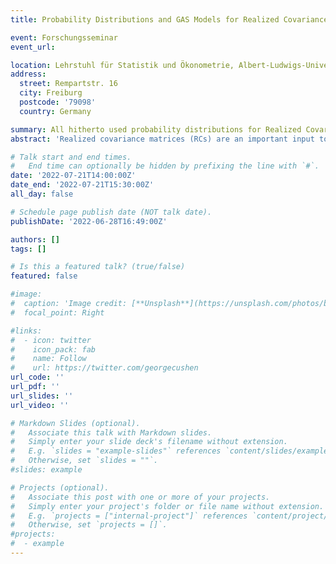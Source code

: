 ```yaml
---
title: Probability Distributions and GAS Models for Realized Covariance Matrices.

event: Forschungsseminar
event_url:

location: Lehrstuhl für Statistik und Ökonometrie, Albert-Ludwigs-Universität Freiburg
address:
  street: Rempartstr. 16
  city: Freiburg
  postcode: '79098'
  country: Germany

summary: All hitherto used probability distributions for Realized Covariance matrices (RCs) are compared in the framework of a general, newly derived Generalized Autoregressive Score (GAS) model.
abstract: 'Realized covariance matrices (RCs) are an important input to asses the risks involved in different investment allocations and it is thus useful to model and forecast them. To this end generalized autoregressive score (GAS) models are employed in this paper. These models are ideal for comparing different probability distributions in terms of their ability to model and forecast RCs, since the dynamic parameters of the conditional observation density are updated by incorporating the shape of the distribution itself (via the scaled score of the log-likelihood). All probability distributions so far applied to time series of RCs in the literature are compared and it is shown how they are related to each other. Furthermore a novel family of probability distribution, which has a property called "tail homogeneity", is derived and added to the comparison. The necessary inputs for the GAS models (Fisher information matrix and score) are derived for all distributions. An in-sample fit comparison confirms previous results that "fat-tailed" distributions outperform others and shows that the novel distribution family achieves very good fit. Out-of-sample forecasting comparisons further corroborate the excellent performance of the novel distribution family.'

# Talk start and end times.
#   End time can optionally be hidden by prefixing the line with `#`.
date: '2022-07-21T14:00:00Z'
date_end: '2022-07-21T15:30:00Z'
all_day: false

# Schedule page publish date (NOT talk date).
publishDate: '2022-06-28T16:49:00Z'

authors: []
tags: []

# Is this a featured talk? (true/false)
featured: false

#image:
#  caption: 'Image credit: [**Unsplash**](https://unsplash.com/photos/bzdhc5b3Bxs)'
#  focal_point: Right

#links:
#  - icon: twitter
#    icon_pack: fab
#    name: Follow
#    url: https://twitter.com/georgecushen
url_code: ''
url_pdf: ''
url_slides: ''
url_video: ''

# Markdown Slides (optional).
#   Associate this talk with Markdown slides.
#   Simply enter your slide deck's filename without extension.
#   E.g. `slides = "example-slides"` references `content/slides/example-slides.md`.
#   Otherwise, set `slides = ""`.
#slides: example

# Projects (optional).
#   Associate this post with one or more of your projects.
#   Simply enter your project's folder or file name without extension.
#   E.g. `projects = ["internal-project"]` references `content/project/deep-learning/index.md`.
#   Otherwise, set `projects = []`.
#projects:
#  - example
---
```

